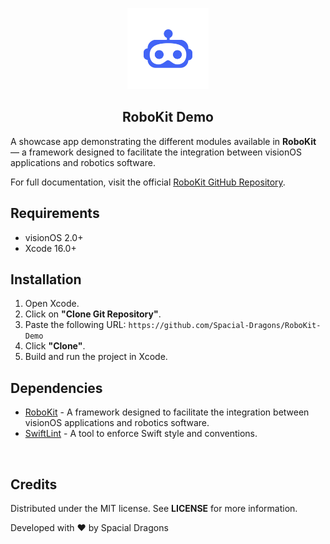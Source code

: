 <p align="center">
  <img src="Media/AppIcon.png" alt="Logo" width="130" height="130">
  <h2 align="center">
    RoboKit Demo
  </h2>
</p>

A showcase app demonstrating the different modules available in **RoboKit** — a framework designed to facilitate the integration between visionOS applications and robotics software.

For full documentation, visit the official [RoboKit GitHub Repository](https://github.com/Spacial-Dragons/RoboKit).


## Requirements
- visionOS 2.0+
- Xcode 16.0+

## Installation
1. Open Xcode.
2. Click on **"Clone Git Repository"**.
3. Paste the following URL: `https://github.com/Spacial-Dragons/RoboKit-Demo`
4. Click **"Clone"**.
5. Build and run the project in Xcode.

## Dependencies
- [RoboKit](https://github.com/Spacial-Dragons/RoboKit) - A framework designed to facilitate the integration between visionOS applications and robotics software.
- [SwiftLint](https://github.com/SimplyDanny/SwiftLintPlugins) - A tool to enforce Swift style and conventions.

<br>

## Credits
Distributed under the MIT license. See **LICENSE** for more information.

Developed with ❤️ by Spacial Dragons
